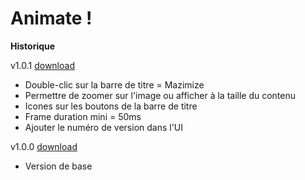 # Animate !

**Historique**

v1.0.1 [download](https://github.com/Ace4teaM/animate/releases/tag/v1.0.1)

* Double-clic sur la barre de titre = Mazimize
* Permettre de zoomer sur l'image ou afficher à la taille du contenu
* Icones sur les boutons de la barre de titre
* Frame duration mini = 50ms
* Ajouter le numéro de version dans l'UI

v1.0.0 [download](https://github.com/Ace4teaM/animate/releases/tag/v1.0.0)

* Version de base